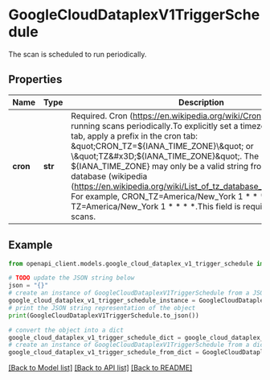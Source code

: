 # GoogleCloudDataplexV1TriggerSchedule

The scan is scheduled to run periodically.

## Properties

Name | Type | Description | Notes
------------ | ------------- | ------------- | -------------
**cron** | **str** | Required. Cron (https://en.wikipedia.org/wiki/Cron) schedule for running scans periodically.To explicitly set a timezone in the cron tab, apply a prefix in the cron tab: \&quot;CRON_TZ&#x3D;${IANA_TIME_ZONE}\&quot; or \&quot;TZ&#x3D;${IANA_TIME_ZONE}\&quot;. The ${IANA_TIME_ZONE} may only be a valid string from IANA time zone database (wikipedia (https://en.wikipedia.org/wiki/List_of_tz_database_time_zones#List)). For example, CRON_TZ&#x3D;America/New_York 1 * * * *, or TZ&#x3D;America/New_York 1 * * * *.This field is required for Schedule scans. | [optional] 

## Example

```python
from openapi_client.models.google_cloud_dataplex_v1_trigger_schedule import GoogleCloudDataplexV1TriggerSchedule

# TODO update the JSON string below
json = "{}"
# create an instance of GoogleCloudDataplexV1TriggerSchedule from a JSON string
google_cloud_dataplex_v1_trigger_schedule_instance = GoogleCloudDataplexV1TriggerSchedule.from_json(json)
# print the JSON string representation of the object
print(GoogleCloudDataplexV1TriggerSchedule.to_json())

# convert the object into a dict
google_cloud_dataplex_v1_trigger_schedule_dict = google_cloud_dataplex_v1_trigger_schedule_instance.to_dict()
# create an instance of GoogleCloudDataplexV1TriggerSchedule from a dict
google_cloud_dataplex_v1_trigger_schedule_from_dict = GoogleCloudDataplexV1TriggerSchedule.from_dict(google_cloud_dataplex_v1_trigger_schedule_dict)
```
[[Back to Model list]](../README.md#documentation-for-models) [[Back to API list]](../README.md#documentation-for-api-endpoints) [[Back to README]](../README.md)


